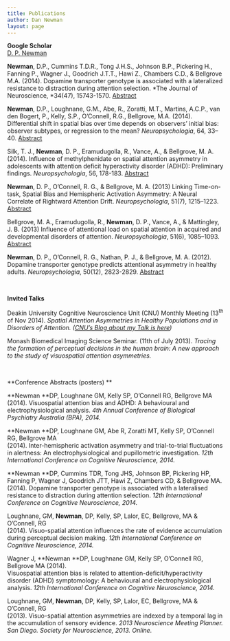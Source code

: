 ```yaml
---
title: Publications
author: Dan Newman
layout: page
---
```

**Google Scholar**  
[D. P. Newman][1]

**Newman**, D.P., Cummins T.D.R., Tong J.H.S., Johnson B.P., Pickering H., Fanning P., Wagner J., Goodrich J.T.T., Hawi Z., Chambers C.D., & Bellgrove M.A. (2014). Dopamine transporter genotype is associated with a lateralized resistance to distraction during attention selection. *The Journal of Neuroscience, *34(47), 15743-1570. <a href="http://www.jneurosci.org/content/34/47/15743.short" target="_blank">Abstract</a>

**Newman**, D.P., Loughnane, G.M., Abe, R., Zoratti, M.T., Martins, A.C.P., van den Bogert, P., Kelly, S.P., O’Connell, R.G., Bellgrove, M.A. (2014). Differential shift in spatial bias over time depends on observers’ initial bias: observer subtypes, or regression to the mean? *Neuropsychologia*, 64, 33–40. [Abstract][2]

Silk, T. J., **Newman**, D. P., Eramudugolla, R., Vance, A., & Bellgrove, M. A. (2014). Influence of methylphenidate on spatial attention asymmetry in adolescents with attention deficit hyperactivity disorder (ADHD): Preliminary findings. *Neuropsychologia*, 56, 178-183. <a href="http://www.ncbi.nlm.nih.gov/pubmed/?term=Influence+of+methylphenidate+on+spatial+attention+asymmetry+in+adolescents+with+attention+deficit+hyperactivity+disorder" target="_blank">Abstract</a>

**Newman**, D. P., O’Connell, R. G., & Bellgrove, M. A. (2013) Linking Time-on-task, Spatial Bias and Hemispheric Activation Asymmetry: A Neural Correlate of Rightward Attention Drift. *Neuropsychologia*,  51(7), 1215–1223. [Abstract][3]

Bellgrove, M. A., Eramudugolla, R., **Newman**, D. P., Vance, A., & Mattingley, J. B. (2013) Influence of attentional load on spatial attention in acquired and developmental disorders of attention. *Neuropsychologia*, 51(6), 1085–1093. <a href="http://www.ncbi.nlm.nih.gov/pubmed/23391561" target="_blank">Abstract</a>

**Newman**, D. P., O’Connell, R. G., Nathan, P. J., & Bellgrove, M. A. (2012). Dopamine transporter genotype predicts attentional asymmetry in healthy adults. *Neuropsychologia*, 50(12), 2823-2829. <a href="http://www.ncbi.nlm.nih.gov/pubmed/22940645" target="_blank">Abstract</a>

&nbsp;

**Invited Talks**

Deakin University Cognitive Neuroscience Unit (CNU) Monthly Meeting (13<sup>th</sup> of Nov 2014). *Spatial Attention Asymmetries in Healthy Populations and in Disorders of Attention. (<a href="http://cogexneuro.blogspot.com.au/2014/11/spatial-attention-asymmetries-in.html" target="_blank">CNU’s Blog about my Talk is here</a>)*

Monash Biomedical Imaging Science Seminar. (11th of July 2013). *Tracing the formation of perceptual decisions in the human brain: A new approach to the study of visuospatial attention asymmetries.*

&nbsp;

**Conference Abstracts (posters) **

**Newman **DP, Loughnane GM, Kelly SP, O’Connell RG, Bellgrove MA (2014). Visuospatial attention bias and ADHD: A behavioural and electrophysiological analysis. *4th Annual Conference of Biological Psychiatry Australia (BPA), 2014.*

**Newman **DP, Loughnane GM, Abe R, Zoratti MT, Kelly SP, O’Connell RG, Bellgrove MA  
(2014). Inter-hemispheric activation asymmetry and trial-to-trial fluctuations in alertness: An electrophysiological and pupillometric investigation. *12th International Conference on Cognitive Neuroscience, 2014.*

**Newman **DP, Cummins TDR, Tong JHS, Johnson BP, Pickering HP, Fanning P, Wagner J, Goodrich JTT, Hawi Z, Chambers CD, & Bellgrove MA. (2014). Dopamine transporter genotype is associated with a lateralised resistance to distraction during attention selection. *12th International Conference on Cognitive Neuroscience, 2014.*

Loughnane, GM, **Newman**, DP, Kelly, SP, Lalor, EC, Bellgrove, MA & O’Connell, RG  
(2014). Visuo-spatial attention influences the rate of evidence accumulation during perceptual decision making. *12th International Conference on Cognitive Neuroscience, 2014.*

Wagner J, **Newman **DP, Loughnane GM, Kelly SP, O’Connell RG, Bellgrove MA (2014).  
Visuospatial attention bias is related to attention-deficit/hyperactivity disorder (ADHD) symptomology: A behavioural and electrophysiological analysis. *12th International Conference on Cognitive Neuroscience, 2014.*

Loughnane, GM, **Newman**, DP, Kelly, SP, Lalor, EC, Bellgrove, MA & O’Connell, RG  
(2013). Visuo-spatial attention asymmetries are indexed by a temporal lag in the accumulation of sensory evidence. *2013 Neuroscience Meeting Planner. San Diego. Society for Neuroscience, 2013. Online.*

 [1]: http://scholar.google.com.au/citations?user=P0CiRYkAAAAJ&hl=en
 [2]: http://www.sciencedirect.com/science/article/pii/S0028393214003224
 [3]: http://authors.elsevier.com/sd/article/S0028393213001000